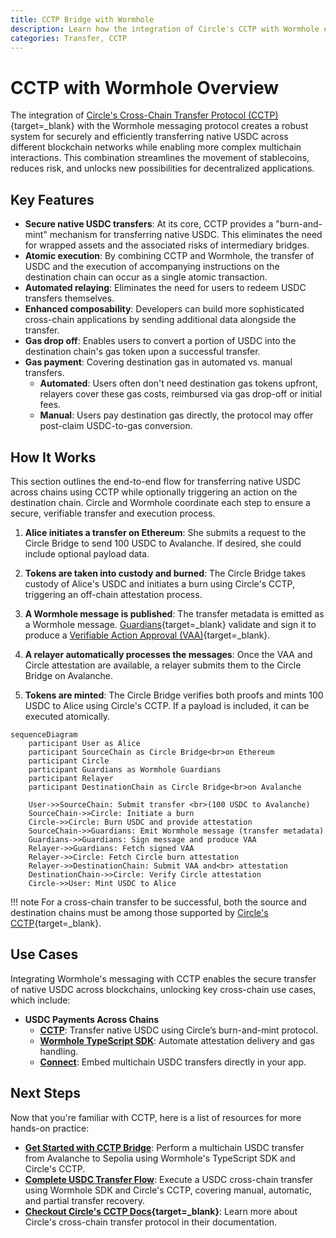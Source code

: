 ```yaml
---
title: CCTP Bridge with Wormhole
description: Learn how the integration of Circle's CCTP with Wormhole enables secure and efficient native USDC transfers and complex cross-chain interactions.
categories: Transfer, CCTP
---
```


# CCTP with Wormhole Overview 

The integration of [Circle's Cross-Chain Transfer Protocol (CCTP)](https://www.circle.com/cross-chain-transfer-protocol){target=\_blank} with the Wormhole messaging protocol creates a robust system for securely and efficiently transferring native USDC across different blockchain networks while enabling more complex multichain interactions. This combination streamlines the movement of stablecoins, reduces risk, and unlocks new possibilities for decentralized applications.

## Key Features

- **Secure native USDC transfers**: At its core, CCTP provides a "burn-and-mint" mechanism for transferring native USDC. This eliminates the need for wrapped assets and the associated risks of intermediary bridges.
- **Atomic execution**: By combining CCTP and Wormhole, the transfer of USDC and the execution of accompanying instructions on the destination chain can occur as a single atomic transaction.
- **Automated relaying**: Eliminates the need for users to redeem USDC transfers themselves.
- **Enhanced composability**: Developers can build more sophisticated cross-chain applications by sending additional data alongside the transfer.
- **Gas drop off**: Enables users to convert a portion of USDC into the destination chain's gas token upon a successful transfer.
- **Gas payment**: Covering destination gas in automated vs. manual transfers.
    - **Automated**: Users often don't need destination gas tokens upfront, relayers cover these gas costs, reimbursed via gas drop-off or initial fees.
    - **Manual**: Users pay destination gas directly, the protocol may offer post-claim USDC-to-gas conversion.

## How It Works

This section outlines the end-to-end flow for transferring native USDC across chains using CCTP while optionally triggering an action on the destination chain. Circle and Wormhole coordinate each step to ensure a secure, verifiable transfer and execution process.

1. **Alice initiates a transfer on Ethereum**: She submits a request to the Circle Bridge to send 100 USDC to Avalanche. If desired, she could include optional payload data.

2. **Tokens are taken into custody and burned**: The Circle Bridge takes custody of Alice's USDC and initiates a burn using Circle's CCTP, triggering an off-chain attestation process.

3. **A Wormhole message is published**: The transfer metadata is emitted as a Wormhole message. [Guardians](/docs/protocol/infrastructure/guardians/){target=\_blank} validate and sign it to produce a [Verifiable Action Approval (VAA)](/docs/protocol/infrastructure/vaas/){target=\_blank}.

4. **A relayer automatically processes the messages**: Once the VAA and Circle attestation are available, a relayer submits them to the Circle Bridge on Avalanche.

5. **Tokens are minted**: The Circle Bridge verifies both proofs and mints 100 USDC to Alice using Circle's CCTP. If a payload is included, it can be executed atomically.

```mermaid
sequenceDiagram
    participant User as Alice
    participant SourceChain as Circle Bridge<br>on Ethereum
    participant Circle
    participant Guardians as Wormhole Guardians
    participant Relayer
    participant DestinationChain as Circle Bridge<br>on Avalanche

    User->>SourceChain: Submit transfer <br>(100 USDC to Avalanche)
    SourceChain->>Circle: Initiate a burn
    Circle->>Circle: Burn USDC and provide attestation
    SourceChain->>Guardians: Emit Wormhole message (transfer metadata)
    Guardians->>Guardians: Sign message and produce VAA
    Relayer->>Guardians: Fetch signed VAA
    Relayer->>Circle: Fetch Circle burn attestation
    Relayer->>DestinationChain: Submit VAA and<br> attestation
    DestinationChain->>Circle: Verify Circle attestation
    Circle->>User: Mint USDC to Alice
```

!!! note 
    For a cross-chain transfer to be successful, both the source and destination chains must be among those supported by [Circle's CCTP](https://developers.circle.com/cctp/supported-domains){target=\_blank}.

## Use Cases

Integrating Wormhole's messaging with CCTP enables the secure transfer of native USDC across blockchains, unlocking key cross-chain use cases, which include:

- **USDC Payments Across Chains**
    - **[CCTP](/docs/products/cctp-bridge/get-started/)**: Transfer native USDC using Circle’s burn-and-mint protocol.
    - **[Wormhole TypeScript SDK](/docs/tools/typescript-sdk/sdk-reference/)**: Automate attestation delivery and gas handling.
    - **[Connect](/docs/products/connect/overview/)**: Embed multichain USDC transfers directly in your app.

## Next Steps

Now that you're familiar with CCTP, here is a list of resources for more hands-on practice:

- **[Get Started with CCTP Bridge](/docs/products/cctp-bridge/get-started/)**: Perform a multichain USDC transfer from Avalanche to Sepolia using Wormhole's TypeScript SDK and Circle's CCTP.
- **[Complete USDC Transfer Flow](/docs/products/cctp-bridge/tutorials/complete-usdc-transfer/)**: Execute a USDC cross-chain transfer using Wormhole SDK and Circle's CCTP, covering manual, automatic, and partial transfer recovery.
- **[Checkout Circle's CCTP Docs](https://developers.circle.com/cctp){target=\_blank}**: Learn more about Circle's cross-chain transfer protocol in their documentation.
